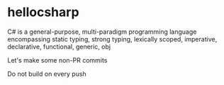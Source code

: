 # hellocsharp

C# is a general-purpose, multi-paradigm programming language encompassing static typing, strong typing, lexically scoped, imperative, declarative, functional, generic, obj

Let's make some non-PR commits

Do not build on every push
